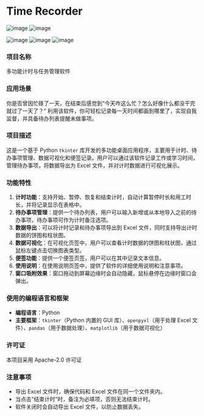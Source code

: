 # Time Recorder

![image](https://github.com/user-attachments/assets/b0280fa1-f8e3-45c4-87e8-ecd0fa84cd5a)
![image](https://github.com/user-attachments/assets/82c4467b-0ba9-4b70-99aa-e0907f2c2fd8)

![image](https://github.com/user-attachments/assets/eb3ab2b5-3664-4558-b7b1-da8ee9845e28)
![image](https://github.com/user-attachments/assets/ef787152-e106-4799-a254-2a0faa58e8cd)
![image](https://github.com/user-attachments/assets/bb05b06a-c73f-4266-987a-c2bbe3c781d2)


### 项目名称
多功能计时与任务管理软件

### 应用场景
你是否曾因忙碌了一天，在结束后感觉到“今天咋这么忙？怎么好像什么都没干完就过了一天了？”
利用该软件，你可轻松记录每一天时间都画到哪里了，实现自我监督，并具备待办列表提醒未做事项。

### 项目描述
这是一个基于 Python `tkinter` 库开发的多功能桌面应用程序，主要用于计时、待办事项管理、数据可视化和便签记录。用户可以通过该软件记录工作或学习时间，管理待办事项，将数据导出为 Excel 文件，并对计时数据进行可视化展示。

### 功能特性
1. **计时功能**：支持开始、暂停、恢复和结束计时，自动计算暂停时长和用工时长，并将记录显示在表格中。
2. **待办事项管理**：提供一个待办列表，用户可以输入新增或从本地导入之前的待办事项，待办事项可作为计时备注选项。
3. **数据导出**：可以将计时记录和待办事项导出到 Excel 文件，同时支持导出计时数据的饼图和柱状图。
4. **数据可视化**：在可视化页签中，用户可以查看计时数据的饼图和柱状图，通过鼠标左键点击切换图表类型。
5. **便签功能**：提供一个便签页签，用户可以在其中记录文本信息。
6. **使用说明**：在使用说明页签中，提供了软件的详细使用说明和注意事项。
7. **窗口吸附效果**：窗口拖动到屏幕边缘时会自动隐藏，鼠标悬停在边缘时窗口会弹出。

### 使用的编程语言和框架
- **编程语言**：Python
- **主要框架**：`tkinter`（Python 内置的 GUI 库）、`openpyxl`（用于处理 Excel 文件）、`pandas`（用于数据处理）、`matplotlib`（用于数据可视化）

### 许可证
本项目采用 Apache-2.0 许可证

### 注意事项
- 导出 Excel 文件时，确保代码和 Excel 文件在同一个文件夹内。
- 当点击“结束计时”时，备注为必填项，否则无法结束计时。
- 软件关闭时会自动导出 Excel 文件，以防止数据丢失。



